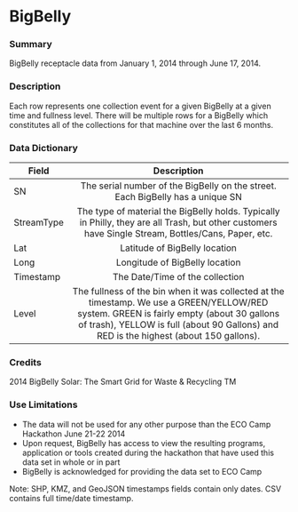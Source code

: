 # BigBelly

### Summary  

BigBelly receptacle data from January 1, 2014 through June 17, 2014.

### Description  

Each row represents one collection event for a given BigBelly at a given time and fullness level. There will be multiple rows for a BigBelly which constitutes all of the collections for that machine over the last 6 months. 

### Data Dictionary

| Field | Description  
| ----- | :----------:  
| SN |  The serial number of the BigBelly on the street. Each BigBelly has a unique SN
| StreamType |  The type of material the BigBelly holds. Typically in Philly, they are all Trash, but other customers have Single Stream, Bottles/Cans, Paper, etc.
| Lat |  Latitude of BigBelly location
| Long |  Longitude of BigBelly location
| Timestamp |  The Date/Time of the collection  
| Level |  The fullness of the bin when it was collected at the timestamp. We use a GREEN/YELLOW/RED system. GREEN is fairly empty (about 30 gallons of trash), YELLOW is full (about 90 Gallons) and RED is the highest (about 150 gallons).


### Credits  

2014 BigBelly Solar: The Smart Grid for Waste & Recycling TM

### Use Limitations  

- The data will not be used for any other purpose than the ECO Camp Hackathon June 21-22 2014
- Upon request, BigBelly has access to view the resulting programs, application or tools created during the hackathon that have used this data set in whole or in part
- BigBelly is acknowledged for providing the data set to ECO Camp

Note: SHP, KMZ, and GeoJSON timestamps fields contain only dates. CSV contains full time/date timestamp.